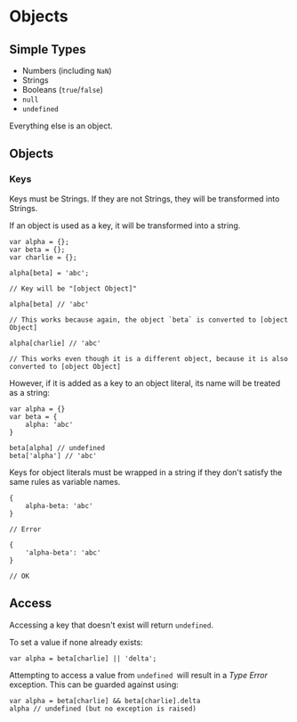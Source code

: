 # Objects

## Simple Types

* Numbers \(including `NaN`\)
* Strings
* Booleans \(`true`/`false`\)
* `null`
* `undefined`

Everything else is an object.

## Objects

### Keys

Keys must be Strings. If they are not Strings, they will be transformed into Strings.

If an object is used as a key, it will be transformed into a string.

    var alpha = {};
    var beta = {};
    var charlie = {};

    alpha[beta] = 'abc';

    // Key will be "[object Object]"

    alpha[beta] // 'abc'

    // This works because again, the object `beta` is converted to [object Object]

    alpha[charlie] // 'abc'

    // This works even though it is a different object, because it is also converted to [object Object]

However, if it is added as a key to an object literal, its name will be treated as a string:

```
var alpha = {}
var beta = {
    alpha: 'abc'
}

beta[alpha] // undefined
beta['alpha'] // 'abc'
```

Keys for object literals must be wrapped in a string if they don't satisfy the same rules as variable names.

```
{
    alpha-beta: 'abc'
}

// Error

{
    'alpha-beta': 'abc'
}

// OK
```

## Access

Accessing a key that doesn't exist will return  `undefined`. 

To set a value if none already exists:

```
var alpha = beta[charlie] || 'delta';
```

Attempting to access a value from `undefined `will result in a _Type Error_ exception. This can be guarded against using:

```
var alpha = beta[charlie] && beta[charlie].delta
alpha // undefined (but no exception is raised)
```



